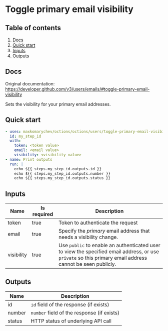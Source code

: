 # Toggle primary email visibility

## Table of contents

1. [Docs](#docs)
1. [Quick start](#quick-start)
1. [Inputs](#inputs)
1. [Outputs](#outputs)

<a name="quick-start" ></a>
## Docs

Original documentation: https://developer.github.com/v3/users/emails/#toggle-primary-email-visibility

Sets the visibility for your primary email addresses.


<a name="quick start" ></a>
## Quick start

```yaml
- uses: maxkomarychev/octions/octions/users/toggle-primary-email-visibility@master
  id: my_step_id
  with:
    token: <token value>
    email: <email value>
    visibility: <visibility value>
- name: Print outputs
  run: |
    echo ${{ steps.my_step_id.outputs.id }}
    echo ${{ steps.my_step_id.outputs.number }}
    echo ${{ steps.my_step_id.outputs.status }}
```


<a name="inputs" ></a>
## Inputs

| Name | Is required | Description |
|---|---|---|
|token|true|Token to authenticate the request
|email|true|Specify the _primary_ email address that needs a visibility change.
|visibility|true|Use `public` to enable an authenticated user to view the specified email address, or use `private` so this primary email address cannot be seen publicly.

<a name="outputs" ></a>
## Outputs

| Name | Description |
|---|---|
|id|`id` field of the response (if exists)|
|number|`number` field of the response (if exists)|
|status|HTTP status of underlying API call|


